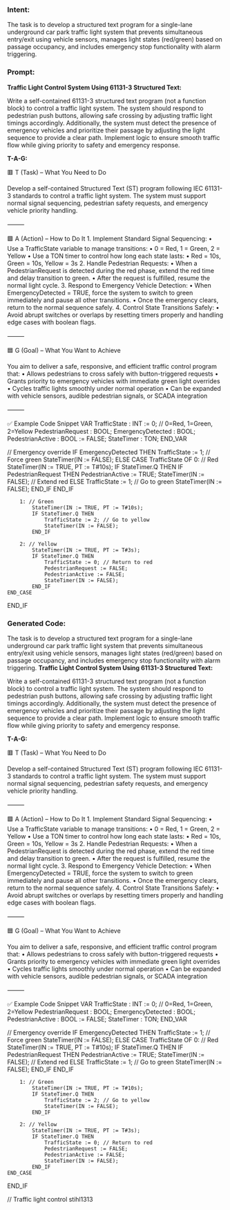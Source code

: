### Intent:
The task is to develop a structured text program for a single-lane underground car park traffic light system that prevents simultaneous entry/exit using vehicle sensors, manages light states (red/green) based on passage occupancy, and includes emergency stop functionality with alarm triggering.

### Prompt:
**Traffic Light Control System Using 61131-3 Structured Text:**

Write a self-contained 61131-3 structured text program (not a function block) to control a traffic light system. The system should respond to pedestrian push buttons, allowing safe crossing by adjusting traffic light timings accordingly. Additionally, the system must detect the presence of emergency vehicles and prioritize their passage by adjusting the light sequence to provide a clear path. Implement logic to ensure smooth traffic flow while giving priority to safety and emergency response.

**T-A-G:**

🟥 T (Task) – What You Need to Do

Develop a self-contained Structured Text (ST) program following IEC 61131-3 standards to control a traffic light system. The system must support normal signal sequencing, pedestrian safety requests, and emergency vehicle priority handling.

⸻

🟩 A (Action) – How to Do It
	1.	Implement Standard Signal Sequencing:
	•	Use a TrafficState variable to manage transitions:
	•	0 = Red, 1 = Green, 2 = Yellow
	•	Use a TON timer to control how long each state lasts:
	•	Red = 10s, Green = 10s, Yellow = 3s
	2.	Handle Pedestrian Requests:
	•	When a PedestrianRequest is detected during the red phase, extend the red time and delay transition to green.
	•	After the request is fulfilled, resume the normal light cycle.
	3.	Respond to Emergency Vehicle Detection:
	•	When EmergencyDetected = TRUE, force the system to switch to green immediately and pause all other transitions.
	•	Once the emergency clears, return to the normal sequence safely.
	4.	Control State Transitions Safely:
	•	Avoid abrupt switches or overlaps by resetting timers properly and handling edge cases with boolean flags.

⸻

🟦 G (Goal) – What You Want to Achieve

You aim to deliver a safe, responsive, and efficient traffic control program that:
	•	Allows pedestrians to cross safely with button-triggered requests
	•	Grants priority to emergency vehicles with immediate green light overrides
	•	Cycles traffic lights smoothly under normal operation
	•	Can be expanded with vehicle sensors, audible pedestrian signals, or SCADA integration

⸻

✅ Example Code Snippet
VAR
    TrafficState : INT := 0; // 0=Red, 1=Green, 2=Yellow
    PedestrianRequest : BOOL;
    EmergencyDetected : BOOL;
    PedestrianActive : BOOL := FALSE;
    StateTimer : TON;
END_VAR

// Emergency override
IF EmergencyDetected THEN
    TrafficState := 1; // Force green
    StateTimer(IN := FALSE);
ELSE
    CASE TrafficState OF
        0: // Red
            StateTimer(IN := TRUE, PT := T#10s);
            IF StateTimer.Q THEN
                IF PedestrianRequest THEN
                    PedestrianActive := TRUE;
                    StateTimer(IN := FALSE); // Extend red
                ELSE
                    TrafficState := 1; // Go to green
                    StateTimer(IN := FALSE);
                END_IF
            END_IF

        1: // Green
            StateTimer(IN := TRUE, PT := T#10s);
            IF StateTimer.Q THEN
                TrafficState := 2; // Go to yellow
                StateTimer(IN := FALSE);
            END_IF

        2: // Yellow
            StateTimer(IN := TRUE, PT := T#3s);
            IF StateTimer.Q THEN
                TrafficState := 0; // Return to red
                PedestrianRequest := FALSE;
                PedestrianActive := FALSE;
                StateTimer(IN := FALSE);
            END_IF
    END_CASE
END_IF

### Generated Code:
The task is to develop a structured text program for a single-lane underground car park traffic light system that prevents simultaneous entry/exit using vehicle sensors, manages light states (red/green) based on passage occupancy, and includes emergency stop functionality with alarm triggering.
**Traffic Light Control System Using 61131-3 Structured Text:**

Write a self-contained 61131-3 structured text program (not a function block) to control a traffic light system. The system should respond to pedestrian push buttons, allowing safe crossing by adjusting traffic light timings accordingly. Additionally, the system must detect the presence of emergency vehicles and prioritize their passage by adjusting the light sequence to provide a clear path. Implement logic to ensure smooth traffic flow while giving priority to safety and emergency response.

**T-A-G:**

🟥 T (Task) – What You Need to Do

Develop a self-contained Structured Text (ST) program following IEC 61131-3 standards to control a traffic light system. The system must support normal signal sequencing, pedestrian safety requests, and emergency vehicle priority handling.

⸻

🟩 A (Action) – How to Do It
	1.	Implement Standard Signal Sequencing:
	•	Use a TrafficState variable to manage transitions:
	•	0 = Red, 1 = Green, 2 = Yellow
	•	Use a TON timer to control how long each state lasts:
	•	Red = 10s, Green = 10s, Yellow = 3s
	2.	Handle Pedestrian Requests:
	•	When a PedestrianRequest is detected during the red phase, extend the red time and delay transition to green.
	•	After the request is fulfilled, resume the normal light cycle.
	3.	Respond to Emergency Vehicle Detection:
	•	When EmergencyDetected = TRUE, force the system to switch to green immediately and pause all other transitions.
	•	Once the emergency clears, return to the normal sequence safely.
	4.	Control State Transitions Safely:
	•	Avoid abrupt switches or overlaps by resetting timers properly and handling edge cases with boolean flags.

⸻

🟦 G (Goal) – What You Want to Achieve

You aim to deliver a safe, responsive, and efficient traffic control program that:
	•	Allows pedestrians to cross safely with button-triggered requests
	•	Grants priority to emergency vehicles with immediate green light overrides
	•	Cycles traffic lights smoothly under normal operation
	•	Can be expanded with vehicle sensors, audible pedestrian signals, or SCADA integration

⸻

✅ Example Code Snippet
VAR
    TrafficState : INT := 0; // 0=Red, 1=Green, 2=Yellow
    PedestrianRequest : BOOL;
    EmergencyDetected : BOOL;
    PedestrianActive : BOOL := FALSE;
    StateTimer : TON;
END_VAR

// Emergency override
IF EmergencyDetected THEN
    TrafficState := 1; // Force green
    StateTimer(IN := FALSE);
ELSE
    CASE TrafficState OF
        0: // Red
            StateTimer(IN := TRUE, PT := T#10s);
            IF StateTimer.Q THEN
                IF PedestrianRequest THEN
                    PedestrianActive := TRUE;
                    StateTimer(IN := FALSE); // Extend red
                ELSE
                    TrafficState := 1; // Go to green
                    StateTimer(IN := FALSE);
                END_IF
            END_IF

        1: // Green
            StateTimer(IN := TRUE, PT := T#10s);
            IF StateTimer.Q THEN
                TrafficState := 2; // Go to yellow
                StateTimer(IN := FALSE);
            END_IF

        2: // Yellow
            StateTimer(IN := TRUE, PT := T#3s);
            IF StateTimer.Q THEN
                TrafficState := 0; // Return to red
                PedestrianRequest := FALSE;
                PedestrianActive := FALSE;
                StateTimer(IN := FALSE);
            END_IF
    END_CASE
END_IF

// Traffic light control
 stihl1313
